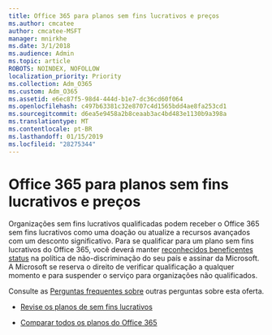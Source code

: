 ```yaml
---
title: Office 365 para planos sem fins lucrativos e preços
ms.author: cmcatee
author: cmcatee-MSFT
manager: mnirkhe
ms.date: 3/1/2018
ms.audience: Admin
ms.topic: article
ROBOTS: NOINDEX, NOFOLLOW
localization_priority: Priority
ms.collection: Adm_O365
ms.custom: Adm_O365
ms.assetid: e6ec87f5-98d4-444d-b1e7-dc36cd60f064
ms.openlocfilehash: c497b63381c32e8707c4d1565bdd4ae8fa253cd1
ms.sourcegitcommit: d6ea5e9458a2b8ceaab3ac4bd483e1130b9a398a
ms.translationtype: MT
ms.contentlocale: pt-BR
ms.lasthandoff: 01/15/2019
ms.locfileid: "28275344"
---
```

# <a name="office-365-for-nonprofit-plans-and-pricing"></a>Office 365 para planos sem fins lucrativos e preços

Organizações sem fins lucrativos qualificadas podem receber o Office 365 sem fins lucrativos como uma doação ou atualize a recursos avançados com um desconto significativo. Para se qualificar para um plano sem fins lucrativos do Office 365, você deverá manter [reconhecidos beneficentes status](https://go.microsoft.com/fwlink/p/?LinkID=330253) na política de não-discriminação do seu país e assinar da Microsoft. A Microsoft se reserva o direito de verificar qualificação a qualquer momento e para suspender o serviço para organizações não qualificados. 
  
Consulte as [Perguntas frequentes sobre](https://products.office.com/en-us/nonprofit/office-365-nonprofit) outras perguntas sobre esta oferta. 
  
- [Revise os planos de sem fins lucrativos](https://products.office.com/en-us/nonprofit/office-365-nonprofit-plans-and-pricing?tab=1)
    
- [Comparar todos os planos do Office 365](https://products.office.com/en-us/business/compare-more-office-365-for-business-plans)
    


